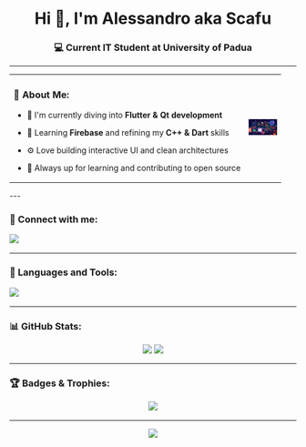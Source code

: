 <h1 align="center">Hi 👋, I'm Alessandro aka Scafu</h1>
<h3 align="center">💻 Current IT Student at University of Padua</h3>

---

<table>
  <tr>
    <td>

### 🧠 About Me:
- 🔭 I'm currently diving into **Flutter & Qt development**
- 🌱 Learning **Firebase** and refining my **C++ & Dart** skills
- ⚙️ Love building interactive UI and clean architectures
- 🎯 Always up for learning and contributing to open source

    </td>
    <td>
        <img src="https://raw.githubusercontent.com/scafu/scafu/main/mainGithub.gif" alt="Chill Mario Pixel Art" style="width: 100%; max-width: 50px;" />
    </td>
  </tr>
</table>
---

### 🔗 Connect with me:
<p align="left">
  <a href="https://instagram.com/alessandro.mazzariol" target="blank">
    <img src="https://skillicons.dev/icons?i=instagram&theme=dark" height="30"/>
  </a>
</p>

---

### 🧰 Languages and Tools:
<p align="left">
  <img src="https://skillicons.dev/icons?i=c,cpp,dart,flutter,firebase,git,qt&theme=dark" />
</p>

---

### 📊 GitHub Stats:
<div align="center">
  <img src="https://github-readme-stats.vercel.app/api?username=scafu&show_icons=true&theme=catppuccin&hide_border=true" width="48%"/>
  <img src="https://github-readme-stats.vercel.app/api/top-langs/?username=scafu&layout=compact&theme=catppuccin&hide_border=true" width="48%"/>
</div>

---

### 🏆 Badges & Trophies:
<p align="center">
  <img src="https://github-profile-trophy.vercel.app/?username=scafu&theme=onedark&no-bg=true&no-frame=true&column=7"/>
</p>

---


<div align="center">
  <img src="https://capsule-render.vercel.app/api?type=waving&color=8aadf4&height=150&section=footer"/>
</div>

